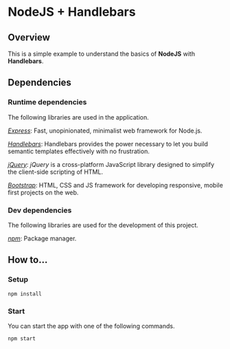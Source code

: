 # NodeJS + Handlebars

## Overview

This is a simple example to understand the basics of **NodeJS** with **Handlebars**.

## Dependencies

### Runtime dependencies

The following libraries are used in the application.

*[Express](https://expressjs.com/)*: Fast, unopinionated, minimalist web framework for Node.js.

*[Handlebars](http://handlebarsjs.com/)*: Handlebars provides the power necessary to let you build semantic templates effectively with no frustration.

*[jQuery](https://jquery.com/)*: *jQuery* is a cross-platform JavaScript library designed to simplify the client-side scripting of HTML.

*[Bootstrap](http://getbootstrap.com/)*: HTML, CSS and JS framework for developing responsive, mobile first projects on the web.

### Dev dependencies

The following libraries are used for the development of this project.

*[npm](https://www.npmjs.com/)*: Package manager.

## How to...

### Setup

`npm install`

### Start

You can start the app with one of the following commands.

`npm start`

